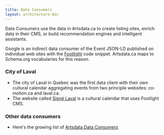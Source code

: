 ```yaml
---
title: Data Consumers
layout: architecture-doc
---
```


Data Consumers use the data in Artsdata.ca to create listing sites, enrich data in their CMS, or build recommendation engines and intelligent assistants.

Google is an indirect data consumer of the Event JSON-LD published on individual web sites with the [Footlight](footlight.html) code snippet. Artsdata.ca maps to Schema.org vocabularies for this reason. 

### City of Laval

* The city of Laval in Quebec was the first data client with their own cultural calendar aggregating events from two principle websites: co-motion.ca and laval.ca. 
* The website called [Signé Laval](https://signelaval.com/fr/evenements) is a cultural calendar that uses Footlight CMS. 

### Other data consumers

* Here's the growing list of [Artsdata Data Consumers](https://kg.artsdata.ca/en/doc/data-consumers)
